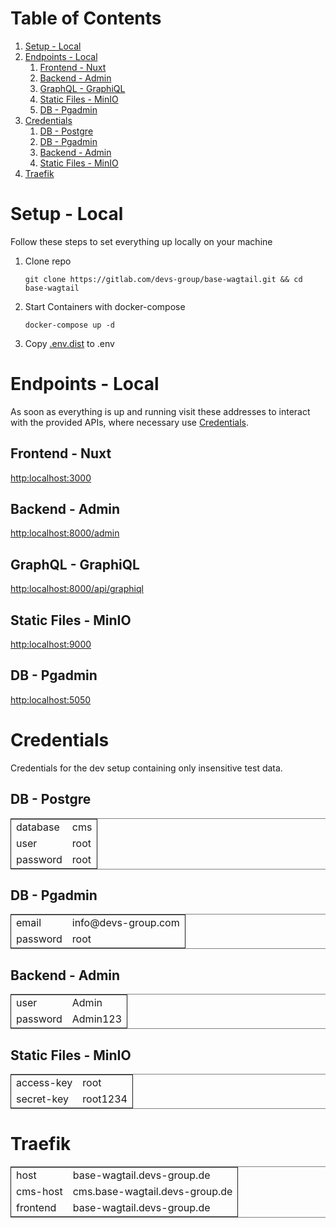 
# Table of Contents

1.  [Setup - Local](#orgd1daac8)
2.  [Endpoints - Local](#org5b75216)
    1.  [Frontend - Nuxt](#org4eebcf3)
    2.  [Backend - Admin](#org75246ad)
    3.  [GraphQL - GraphiQL](#orge439014)
    4.  [Static Files - MinIO](#orgf242aac)
    5.  [DB - Pgadmin](#org3dbd061)
3.  [Credentials](#org7322316)
    1.  [DB - Postgre](#org662991c)
    2.  [DB - Pgadmin](#orgb518a83)
    3.  [Backend - Admin](#orgb939310)
    4.  [Static Files - MinIO](#org83b538f)
4.  [Traefik](#org530c6c9)



<a id="orgd1daac8"></a>

# Setup - Local

Follow these steps to set everything up locally on your machine

1.  Clone repo
    
        git clone https://gitlab.com/devs-group/base-wagtail.git && cd base-wagtail

2.  Start Containers with docker-compose
    
        docker-compose up -d

3.  Copy [.env.dist](.env.dist) to .env


<a id="org5b75216"></a>

# Endpoints - Local

As soon as everything is up and running visit these addresses to interact with
the provided APIs, where necessary use [Credentials](#org7322316).


<a id="org4eebcf3"></a>

## Frontend - Nuxt

<http:localhost:3000>


<a id="org75246ad"></a>

## Backend - Admin

<http:localhost:8000/admin>


<a id="orge439014"></a>

## GraphQL - GraphiQL

<http:localhost:8000/api/graphiql>


<a id="orgf242aac"></a>

## Static Files - MinIO

<http:localhost:9000>


<a id="org3dbd061"></a>

## DB - Pgadmin

<http:localhost:5050>


<a id="org7322316"></a>

# Credentials

Credentials for the dev setup containing only insensitive test data.


<a id="org662991c"></a>

## DB - Postgre

<table border="2" cellspacing="0" cellpadding="6" rules="groups" frame="hsides">


<colgroup>
<col  class="org-left" />

<col  class="org-left" />
</colgroup>
<tbody>
<tr>
<td class="org-left">database</td>
<td class="org-left">cms</td>
</tr>


<tr>
<td class="org-left">user</td>
<td class="org-left">root</td>
</tr>


<tr>
<td class="org-left">password</td>
<td class="org-left">root</td>
</tr>
</tbody>
</table>


<a id="orgb518a83"></a>

## DB - Pgadmin

<table border="2" cellspacing="0" cellpadding="6" rules="groups" frame="hsides">


<colgroup>
<col  class="org-left" />

<col  class="org-left" />
</colgroup>
<tbody>
<tr>
<td class="org-left">email</td>
<td class="org-left">info@devs-group.com</td>
</tr>


<tr>
<td class="org-left">password</td>
<td class="org-left">root</td>
</tr>
</tbody>
</table>


<a id="orgb939310"></a>

## Backend - Admin

<table border="2" cellspacing="0" cellpadding="6" rules="groups" frame="hsides">


<colgroup>
<col  class="org-left" />

<col  class="org-left" />
</colgroup>
<tbody>
<tr>
<td class="org-left">user</td>
<td class="org-left">Admin</td>
</tr>


<tr>
<td class="org-left">password</td>
<td class="org-left">Admin123</td>
</tr>
</tbody>
</table>


<a id="org83b538f"></a>

## Static Files - MinIO

<table border="2" cellspacing="0" cellpadding="6" rules="groups" frame="hsides">


<colgroup>
<col  class="org-left" />

<col  class="org-left" />
</colgroup>
<tbody>
<tr>
<td class="org-left">access-key</td>
<td class="org-left">root</td>
</tr>


<tr>
<td class="org-left">secret-key</td>
<td class="org-left">root1234</td>
</tr>
</tbody>
</table>


<a id="org530c6c9"></a>

# Traefik

<table border="2" cellspacing="0" cellpadding="6" rules="groups" frame="hsides">


<colgroup>
<col  class="org-left" />

<col  class="org-left" />
</colgroup>
<tbody>
<tr>
<td class="org-left">host</td>
<td class="org-left">base-wagtail.devs-group.de</td>
</tr>


<tr>
<td class="org-left">cms-host</td>
<td class="org-left">cms.base-wagtail.devs-group.de</td>
</tr>


<tr>
<td class="org-left">frontend</td>
<td class="org-left">base-wagtail.devs-group.de</td>
</tr>
</tbody>
</table>

